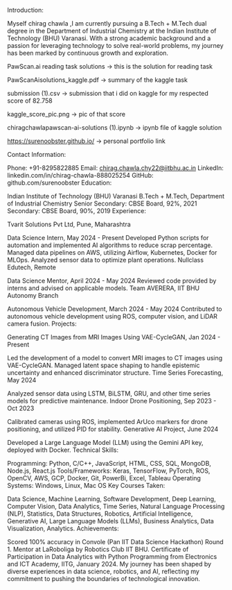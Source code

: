 Introduction:

Myself chirag chawla ,I am currently pursuing a B.Tech + M.Tech dual degree in the Department of Industrial Chemistry at the Indian Institute of Technology (BHU) Varanasi. With a strong academic background and a passion for leveraging technology to solve real-world problems, my journey has been marked by continuous growth and exploration.


PawScan.ai reading task solutions -> this is the solution for reading task

PawScanAisolutions_kaggle.pdf -> summary of the kaggle task

submission (1).csv -> submission that i did on kaggle for my respected score of 82.758

kaggle_score_pic.png -> pic of that score

chiragchawlapawscan-ai-solutions (1).ipynb -> ipynb file of kaggle solution

https://surenoobster.github.io/ -> personal portfolio link


Contact Information:

Phone: +91-8295822885
Email: chirag.chawla.chy22@iitbhu.ac.in
LinkedIn: linkedin.com/in/chirag-chawla-888025254
GitHub: github.com/surenoobster
Education:

Indian Institute of Technology (BHU) Varanasi
B.Tech + M.Tech, Department of Industrial Chemistry
Senior Secondary: CBSE Board, 92%, 2021
Secondary: CBSE Board, 90%, 2019
Experience:

Tvarit Solutions Pvt Ltd, Pune, Maharashtra

Data Science Intern, May 2024 - Present
Developed Python scripts for automation and implemented AI algorithms to reduce scrap percentage.
Managed data pipelines on AWS, utilizing Airflow, Kubernetes, Docker for MLOps.
Analyzed sensor data to optimize plant operations.
Nullclass Edutech, Remote

Data Science Mentor, April 2024 - May 2024
Reviewed code provided by interns and advised on applicable models.
Team AVERERA, IIT BHU Autonomy Branch

Autonomous Vehicle Development, March 2024 - May 2024
Contributed to autonomous vehicle development using ROS, computer vision, and LiDAR camera fusion.
Projects:

Generating CT Images from MRI Images Using VAE-CycleGAN, Jan 2024 - Present

Led the development of a model to convert MRI images to CT images using VAE-CycleGAN.
Managed latent space shaping to handle epistemic uncertainty and enhanced discriminator structure.
Time Series Forecasting, May 2024

Analyzed sensor data using LSTM, BiLSTM, GRU, and other time series models for predictive maintenance.
Indoor Drone Positioning, Sep 2023 - Oct 2023

Calibrated cameras using ROS, implemented ArUco markers for drone positioning, and utilized PID for stability.
Generative AI Project, June 2024

Developed a Large Language Model (LLM) using the Gemini API key, deployed with Docker.
Technical Skills:

Programming: Python, C/C++, JavaScript, HTML, CSS, SQL, MongoDB, Node.js, React.js
Tools/Frameworks: Keras, TensorFlow, PyTorch, ROS, OpenCV, AWS, GCP, Docker, Git, PowerBi, Excel, Tableau
Operating Systems: Windows, Linux, Mac OS
Key Courses Taken:

Data Science, Machine Learning, Software Development, Deep Learning, Computer Vision, Data Analytics, Time Series, Natural Language Processing (NLP), Statistics, Data Structures, Robotics, Artificial Intelligence, Generative AI, Large Language Models (LLMs), Business Analytics, Data Visualization, Analytics.
Achievements:

Scored 100% accuracy in Convole (Pan IIT Data Science Hackathon) Round 1.
Mentor at LaRoboliga by Robotics Club IIT BHU.
Certificate of Participation in Data Analytics with Python Programming from Electronics and ICT Academy, IITG, January 2024.
My journey has been shaped by diverse experiences in data science, robotics, and AI, reflecting my commitment to pushing the boundaries of technological innovation.

